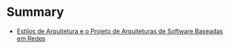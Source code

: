 # Summary

* [Estilos de Arquitetura e o Projeto de Arquiteturas de Software Baseadas em Redes](Dissertação.md)

